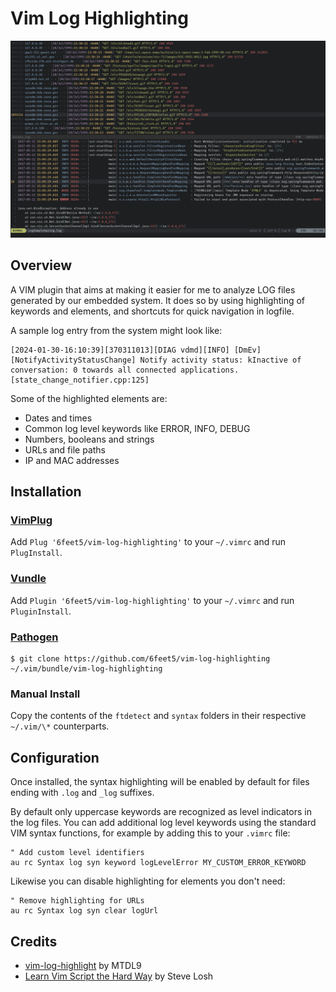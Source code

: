 # Vim Log Highlighting

![Log highlighting example](doc/screenshot.jpg)

## Overview

A VIM plugin that aims at making it easier for me to analyze LOG files generated by our embedded system. It does so by using highlighting of keywords and elements, and shortcuts for quick navigation in logfile.

A sample log entry from the system might look like:
```
[2024-01-30-16:10:39][370311013][DIAG vdmd][INFO] [DmEv][NotifyActivityStatusChange] Notify activity status: kInactive of conversation: 0 towards all connected applications. [state_change_notifier.cpp:125]
```

Some of the highlighted elements are:
- Dates and times
- Common log level keywords like ERROR, INFO, DEBUG
- Numbers, booleans and strings
- URLs and file paths
- IP and MAC addresses


## Installation

### [VimPlug](https://github.com/junegunn/vim-plug)

Add `Plug '6feet5/vim-log-highlighting'` to your `~/.vimrc` and run `PlugInstall`.

### [Vundle](https://github.com/gmarik/Vundle.vim)

Add `Plugin '6feet5/vim-log-highlighting'` to your `~/.vimrc` and run `PluginInstall`.

### [Pathogen](https://github.com/tpope/vim-pathogen)

    $ git clone https://github.com/6feet5/vim-log-highlighting ~/.vim/bundle/vim-log-highlighting

### Manual Install

Copy the contents of the `ftdetect` and `syntax` folders in their respective `~/.vim/\*` counterparts.


## Configuration

Once installed, the syntax highlighting will be enabled by default for files ending with `.log` and `_log` suffixes.

By default only uppercase keywords are recognized as level indicators in the log files.
You can add additional log level keywords using the standard VIM syntax functions, for example by adding this to your `.vimrc` file:

```viml
" Add custom level identifiers
au rc Syntax log syn keyword logLevelError MY_CUSTOM_ERROR_KEYWORD
```

Likewise you can disable highlighting for elements you don't need:

```viml
" Remove highlighting for URLs
au rc Syntax log syn clear logUrl
```


## Credits

* [vim-log-highlight](https://github.com/MTDL9/vim-log-highlighting) by MTDL9
* [Learn Vim Script the Hard Way](https://learnvimscriptthehardway.stevelosh.com/) by Steve Losh
